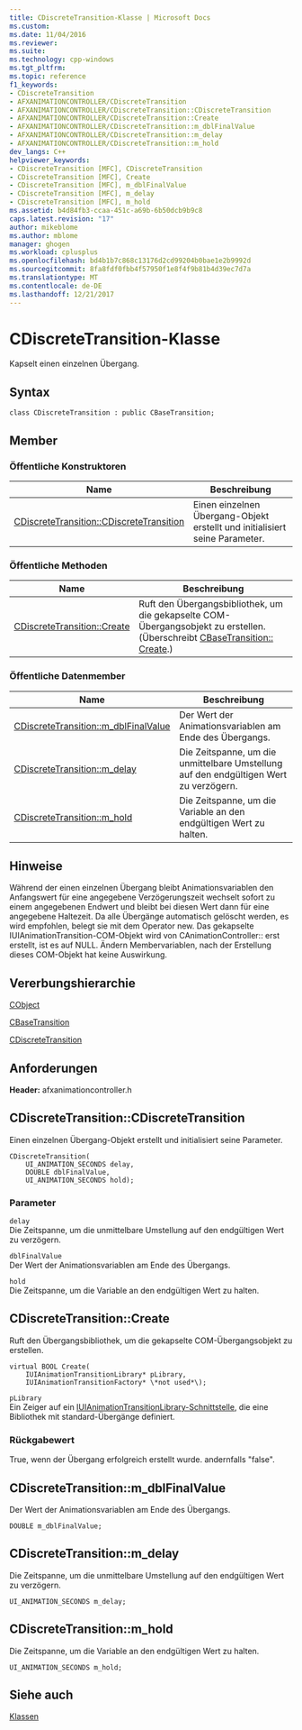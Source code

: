 ```yaml
---
title: CDiscreteTransition-Klasse | Microsoft Docs
ms.custom: 
ms.date: 11/04/2016
ms.reviewer: 
ms.suite: 
ms.technology: cpp-windows
ms.tgt_pltfrm: 
ms.topic: reference
f1_keywords:
- CDiscreteTransition
- AFXANIMATIONCONTROLLER/CDiscreteTransition
- AFXANIMATIONCONTROLLER/CDiscreteTransition::CDiscreteTransition
- AFXANIMATIONCONTROLLER/CDiscreteTransition::Create
- AFXANIMATIONCONTROLLER/CDiscreteTransition::m_dblFinalValue
- AFXANIMATIONCONTROLLER/CDiscreteTransition::m_delay
- AFXANIMATIONCONTROLLER/CDiscreteTransition::m_hold
dev_langs: C++
helpviewer_keywords:
- CDiscreteTransition [MFC], CDiscreteTransition
- CDiscreteTransition [MFC], Create
- CDiscreteTransition [MFC], m_dblFinalValue
- CDiscreteTransition [MFC], m_delay
- CDiscreteTransition [MFC], m_hold
ms.assetid: b4d84fb3-ccaa-451c-a69b-6b50dcb9b9c8
caps.latest.revision: "17"
author: mikeblome
ms.author: mblome
manager: ghogen
ms.workload: cplusplus
ms.openlocfilehash: bd4b1b7c868c13176d2cd99204b0bae1e2b9992d
ms.sourcegitcommit: 8fa8fdf0fbb4f57950f1e8f4f9b81b4d39ec7d7a
ms.translationtype: MT
ms.contentlocale: de-DE
ms.lasthandoff: 12/21/2017
---
```

# <a name="cdiscretetransition-class"></a>CDiscreteTransition-Klasse
Kapselt einen einzelnen Übergang.  
  
## <a name="syntax"></a>Syntax  
  
```  
class CDiscreteTransition : public CBaseTransition;  
```  
  
## <a name="members"></a>Member  
  
### <a name="public-constructors"></a>Öffentliche Konstruktoren  
  
|Name|Beschreibung|  
|----------|-----------------|  
|[CDiscreteTransition::CDiscreteTransition](#cdiscretetransition)|Einen einzelnen Übergang-Objekt erstellt und initialisiert seine Parameter.|  
  
### <a name="public-methods"></a>Öffentliche Methoden  
  
|Name|Beschreibung|  
|----------|-----------------|  
|[CDiscreteTransition::Create](#create)|Ruft den Übergangsbibliothek, um die gekapselte COM-Übergangsobjekt zu erstellen. (Überschreibt [CBaseTransition:: Create](../../mfc/reference/cbasetransition-class.md#create).)|  
  
### <a name="public-data-members"></a>Öffentliche Datenmember  
  
|Name|Beschreibung|  
|----------|-----------------|  
|[CDiscreteTransition::m_dblFinalValue](#m_dblfinalvalue)|Der Wert der Animationsvariablen am Ende des Übergangs.|  
|[CDiscreteTransition::m_delay](#m_delay)|Die Zeitspanne, um die unmittelbare Umstellung auf den endgültigen Wert zu verzögern.|  
|[CDiscreteTransition::m_hold](#m_hold)|Die Zeitspanne, um die Variable an den endgültigen Wert zu halten.|  
  
## <a name="remarks"></a>Hinweise  
 Während der einen einzelnen Übergang bleibt Animationsvariablen den Anfangswert für eine angegebene Verzögerungszeit wechselt sofort zu einem angegebenen Endwert und bleibt bei diesen Wert dann für eine angegebene Haltezeit. Da alle Übergänge automatisch gelöscht werden, es wird empfohlen, belegt sie mit dem Operator new. Das gekapselte IUIAnimationTransition-COM-Objekt wird von CAnimationController:: erst erstellt, ist es auf NULL. Ändern Membervariablen, nach der Erstellung dieses COM-Objekt hat keine Auswirkung.  
  
## <a name="inheritance-hierarchy"></a>Vererbungshierarchie  
 [CObject](../../mfc/reference/cobject-class.md)  
  
 [CBaseTransition](../../mfc/reference/cbasetransition-class.md)  
  
 [CDiscreteTransition](../../mfc/reference/cdiscretetransition-class.md)  
  
## <a name="requirements"></a>Anforderungen  
 **Header:** afxanimationcontroller.h  
  
##  <a name="cdiscretetransition"></a>CDiscreteTransition::CDiscreteTransition  
 Einen einzelnen Übergang-Objekt erstellt und initialisiert seine Parameter.  
  
```  
CDiscreteTransition(
    UI_ANIMATION_SECONDS delay,  
    DOUBLE dblFinalValue,  
    UI_ANIMATION_SECONDS hold);
```  
  
### <a name="parameters"></a>Parameter  
 `delay`  
 Die Zeitspanne, um die unmittelbare Umstellung auf den endgültigen Wert zu verzögern.  
  
 `dblFinalValue`  
 Der Wert der Animationsvariablen am Ende des Übergangs.  
  
 `hold`  
 Die Zeitspanne, um die Variable an den endgültigen Wert zu halten.  
  
##  <a name="create"></a>CDiscreteTransition::Create  
 Ruft den Übergangsbibliothek, um die gekapselte COM-Übergangsobjekt zu erstellen.  
  
```  
virtual BOOL Create(
    IUIAnimationTransitionLibrary* pLibrary,  
    IUIAnimationTransitionFactory* \*not used*\);
```  
  
`pLibrary`  
 Ein Zeiger auf ein [IUIAnimationTransitionLibrary-Schnittstelle](https://msdn.microsoft.com/library/windows/desktop/dd371897), die eine Bibliothek mit standard-Übergänge definiert.  

  
### <a name="return-value"></a>Rückgabewert  
 True, wenn der Übergang erfolgreich erstellt wurde. andernfalls "false".  
  
##  <a name="m_dblfinalvalue"></a>CDiscreteTransition::m_dblFinalValue  
 Der Wert der Animationsvariablen am Ende des Übergangs.  
  
```  
DOUBLE m_dblFinalValue;  
```  
  
##  <a name="m_delay"></a>CDiscreteTransition::m_delay  
 Die Zeitspanne, um die unmittelbare Umstellung auf den endgültigen Wert zu verzögern.  
  
```  
UI_ANIMATION_SECONDS m_delay;  
```  
  
##  <a name="m_hold"></a>CDiscreteTransition::m_hold  
 Die Zeitspanne, um die Variable an den endgültigen Wert zu halten.  
  
```  
UI_ANIMATION_SECONDS m_hold;  
```  
  
## <a name="see-also"></a>Siehe auch  
 [Klassen](../../mfc/reference/mfc-classes.md)
